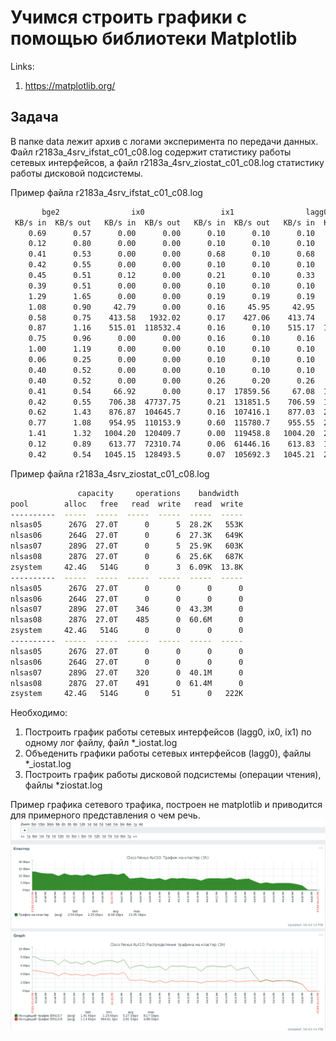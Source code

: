 # Учимся строить графики с помощью библиотеки Matplotlib

Links:
  1. https://matplotlib.org/
  
  
## Задача

В папке data лежит архив с логами эксперимента по передачи данных. Файл 
r2183a_4srv_ifstat_c01_c08.log содержит статистику работы сетевых интерфейсов, а файл
r2183a_4srv_ziostat_c01_c08.log статистику работы дисковой подсистемы.

Пример файла r2183a_4srv_ifstat_c01_c08.log 
```bash
       bge2                ix0                 ix1                lagg0               vlan1               vlan2       
 KB/s in  KB/s out   KB/s in  KB/s out   KB/s in  KB/s out   KB/s in  KB/s out   KB/s in  KB/s out   KB/s in  KB/s out
    0.69      0.57      0.00      0.00      0.10      0.10      0.10      0.10      0.00      0.00      0.09      0.09
    0.12      0.80      0.00      0.00      0.10      0.10      0.10      0.10      0.00      0.00      0.09      0.09
    0.41      0.53      0.00      0.00      0.68      0.10      0.68      0.10      0.00      0.00      0.61      0.09
    0.42      0.55      0.00      0.00      0.10      0.10      0.10      0.10      0.00      0.00      0.10      0.10
    0.45      0.51      0.12      0.00      0.21      0.10      0.33      0.10      0.00      0.00      0.09      0.09
    0.39      0.51      0.00      0.00      0.10      0.10      0.10      0.10      0.00      0.00      0.09      0.09
    1.29      1.65      0.00      0.00      0.19      0.19      0.19      0.19      0.00      0.00      0.18      0.18
    1.08      0.90     42.79      0.00      0.16     45.95     42.95     45.95     76.17     81.88      0.09      0.09
    0.58      0.75    413.58   1932.02      0.17    427.06    413.74   2359.08    360.74   9767.35      0.15      0.09
    0.87      1.16    515.01  118532.4      0.16      0.10    515.17  118532.5    182.93  110641.1      0.15      0.09
    0.75      0.96      0.00      0.00      0.16      0.10      0.16      0.10      0.00      0.00      0.15      0.09
    1.00      1.19      0.00      0.00      0.10      0.10      0.10      0.10      0.00      0.00      0.09      0.09
    0.06      0.25      0.00      0.00      0.10      0.10      0.10      0.10      0.00      0.00      0.18      0.18
    0.40      0.52      0.00      0.00      0.10      0.10      0.10      0.10      0.00      0.00      0.09      0.09
    0.40      0.52      0.00      0.00      0.26      0.20      0.26      0.20      0.00      0.00      0.15      0.09
    0.41      0.54     66.92      0.00      0.17  17859.56     67.08  17859.56     57.97  17978.71      0.15      0.10
    0.42      0.55    706.38  47737.75      0.21  131851.5    706.59  179589.3    445.30  173926.4      0.19      0.19
    0.62      1.43    876.87  104645.7      0.16  107416.1    877.03  212061.7    488.48  206597.5      0.15      0.09
    0.77      1.08    954.95  110153.9      0.60  115780.7    955.55  225934.6    615.47  244588.5      0.53      0.00
    1.41      1.32   1004.20  120409.7      0.00  119458.8   1004.20  239868.5    504.11  211885.7      0.00      0.00
    0.12      0.89    613.77  72310.74      0.06  61446.16    613.83  133756.9    452.14  162515.0      0.06      0.00
    0.42      0.54   1045.15  128493.5      0.07  105692.3   1045.21  234185.8    598.38  226025.2      0.06      0.00

```

Пример файла r2183a_4srv_ziostat_c01_c08.log
```bash
               capacity     operations    bandwidth
pool        alloc   free   read  write   read  write
----------  -----  -----  -----  -----  -----  -----
nlsas05      267G  27.0T      0      5  28.2K   553K
nlsas06      264G  27.0T      0      6  27.3K   649K
nlsas07      289G  27.0T      0      5  25.9K   603K
nlsas08      287G  27.0T      0      6  25.6K   687K
zsystem     42.4G   514G      0      3  6.09K  13.8K
----------  -----  -----  -----  -----  -----  -----
nlsas05      267G  27.0T      0      0      0      0
nlsas06      264G  27.0T      0      0      0      0
nlsas07      289G  27.0T    346      0  43.3M      0
nlsas08      287G  27.0T    485      0  60.6M      0
zsystem     42.4G   514G      0      0      0      0
----------  -----  -----  -----  -----  -----  -----
nlsas05      267G  27.0T      0      0      0      0
nlsas06      264G  27.0T      0      0      0      0
nlsas07      289G  27.0T    320      0  40.1M      0
nlsas08      287G  27.0T    491      0  61.4M      0
zsystem     42.4G   514G      0     51      0   222K


```


Необходимо:

  1. Построить график работы сетевых интерфейсов (lagg0, ix0, ix1) по одному лог файлу, файл *_iostat.log
  1. Объеденить графики работы сетевых интерфейсов (lagg0), файлы *_iostat.log
  2. Построить график работы дисковой подсистемы (операции чтения), файлы *ziostat.log

Пример графика сетевого трафика, построен не matplotlib и приводится для примерного представления о чем речь.
 ![image](data/example.png)

